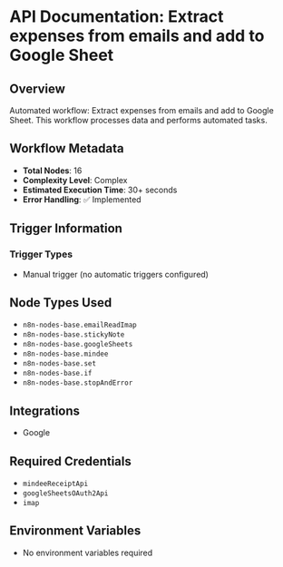 # API Documentation: Extract expenses from emails and add to Google Sheet

## Overview
Automated workflow: Extract expenses from emails and add to Google Sheet. This workflow processes data and performs automated tasks.

## Workflow Metadata
- **Total Nodes**: 16
- **Complexity Level**: Complex
- **Estimated Execution Time**: 30+ seconds
- **Error Handling**: ✅ Implemented

## Trigger Information
### Trigger Types
- Manual trigger (no automatic triggers configured)

## Node Types Used
- `n8n-nodes-base.emailReadImap`
- `n8n-nodes-base.stickyNote`
- `n8n-nodes-base.googleSheets`
- `n8n-nodes-base.mindee`
- `n8n-nodes-base.set`
- `n8n-nodes-base.if`
- `n8n-nodes-base.stopAndError`

## Integrations
- Google

## Required Credentials
- `mindeeReceiptApi`
- `googleSheetsOAuth2Api`
- `imap`

## Environment Variables
- No environment variables required
